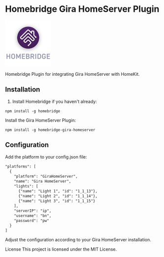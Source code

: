 # Homebridge Gira HomeServer Plugin

<img src="https://github.com/homebridge/branding/raw/latest/logos/homebridge-wordmark-logo-vertical.png" width="150">


Homebridge Plugin for integrating Gira HomeServer with HomeKit.

## Installation

1. Install Homebridge if you haven't already:

````ash
npm install -g homebridge
````

Install the Gira HomeServer Plugin:
````
npm install -g homebridge-gira-homeserver
````
## Configuration
Add the platform to your config.json file:

````
"platforms": [
  {
    "platform": "GiraHomeServer",
    "name": "Gira HomeServer",
    "lights": [
      {"name": "Light 1", "id": "1_1_13"},
      {"name": "Light 2", "id": "1_1_14"},
      {"name": "Light 3", "id": "1_1_15"}
    ],
    "serverIP": "ip",
    "username": "bn",
    "password": "pw"
  }
]
````
Adjust the configuration according to your Gira HomeServer installation.

License
This project is licensed under the MIT License.
